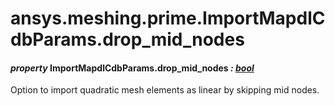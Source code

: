 <a id="ansys-meshing-prime-importmapdlcdbparams-drop-mid-nodes"></a>

# ansys.meshing.prime.ImportMapdlCdbParams.drop_mid_nodes

<a id="ansys.meshing.prime.ImportMapdlCdbParams.drop_mid_nodes"></a>

#### *property* ImportMapdlCdbParams.drop_mid_nodes *: [bool](https://docs.python.org/3.11/library/functions.html#bool)*

Option to import quadratic mesh elements as linear by skipping mid nodes.

<!-- !! processed by numpydoc !! -->
